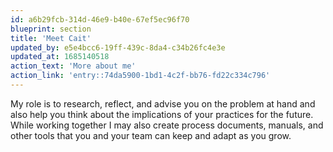 ```yaml
---
id: a6b29fcb-314d-46e9-b40e-67ef5ec96f70
blueprint: section
title: 'Meet Cait'
updated_by: e5e4bcc6-19ff-439c-8da4-c34b26fc4e3e
updated_at: 1685140518
action_text: 'More about me'
action_link: 'entry::74da5900-1bd1-4c2f-bb76-fd22c334c796'
---
```

My role is to research, reflect, and advise you on the problem at hand and also help you think about the implications of your practices for the future. While working together I may also create process documents, manuals, and other tools that you and your team can keep and adapt as you grow.